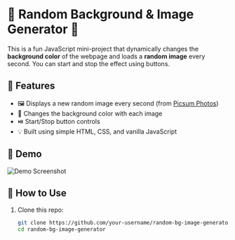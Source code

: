 # 🎨 Random Background & Image Generator 🌄

This is a fun JavaScript mini-project that dynamically changes the **background color** of the webpage and loads a **random image** every second. You can start and stop the effect using buttons.

## 🚀 Features

- 🖼️ Displays a new random image every second (from [Picsum Photos](https://picsum.photos))
- 🎨 Changes the background color with each image
- ⏯️ Start/Stop button controls
- 💡 Built using simple HTML, CSS, and vanilla JavaScript

## 📸 Demo

![Demo Screenshot](screenshot.png) <!-- Optional: add a screenshot here if you have one -->

## 🔧 How to Use

1. Clone this repo:
   ```bash
   git clone https://github.com/your-username/random-bg-image-generator.git
   cd random-bg-image-generator
